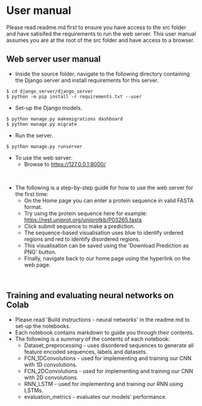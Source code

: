 # User manual 

Please read readme.md first to ensure you have access to the src folder and have satisifed the requirements to run the web server. This user manual assumes you are at the root of the src folder and have access to a browser.

## Web server user manual

- Inside the source folder, navigate to the following directory containing the Django server and install requirements for this server.
```
$ cd django_server/django_server
$ python -m pip install -r requirements.txt --user
```
- Set-up the Django models.
```
$ python manage.py makemigrations dashboard
$ python manage.py migrate
```
- Run the server.
```
$ python manage.py runserver
```

- To use the web server:
  - Browse to https://127.0.0.1:8000/

<br>

- The following is a step-by-step guide for how to use the web server for the first time:
  - On the Home page you can enter a protein sequence in valid FASTA format.
  - Try using the protein sequence here for example: https://rest.uniprot.org/uniprotkb/P03265.fasta
  - Click submit sequence to make a prediction.
  - The sequence-based visualisation uses blue to identify ordered regions and red to identify disordered regions.
  - This visualisation can be saved using the 'Download Prediction as PNG' button.
  - Finally, navigate back to our home page using the hyperlink on the web page. 

<br>

## Training and evaluating neural networks on Colab
- Please read 'Build instructions - neural networks' in the readme.md to set-up the notebooks.
- Each notebook contains markdown to guide you through their contents.
- The following is a summary of the contents of each notebook:
  - Dataset_preprocessing - uses disordered sequences to generate all feature encoded sequences, labels and datasets.
  - FCN_1DConvolutions - used for implementing and training our CNN with 1D convolutions.
  - FCN_2DConvolutions - used for implementing and training our CNN with 2D convolutions.
  - RNN_LSTM - used for implementing and training our RNN using LSTMs.
  - evaluation_metrics - evaluates our models' performance.
